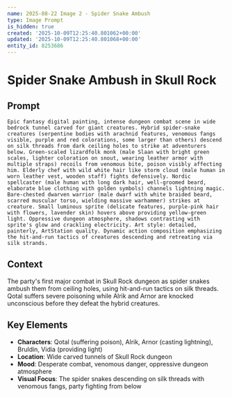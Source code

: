 ```yaml
---
name: 2025-08-22 Image 2 - Spider Snake Ambush
type: Image Prompt
is_hidden: true
created: '2025-10-09T12:25:40.801062+00:00'
updated: '2025-10-09T12:25:40.801068+00:00'
entity_id: 8253686
---
```


# Spider Snake Ambush in Skull Rock

## Prompt

```
Epic fantasy digital painting, intense dungeon combat scene in wide bedrock tunnel carved for giant creatures. Hybrid spider-snake creatures (serpentine bodies with arachnid features, venomous fangs visible, purple and red colorations, some larger than others) descend on silk threads from dark ceiling holes to strike at adventurers below. Green-scaled lizardfolk monk (male Slaan with bright green scales, lighter coloration on snout, wearing leather armor with multiple straps) recoils from venomous bite, poison visibly affecting him. Elderly chef with wild white hair like storm cloud (male human in worn leather vest, wooden staff) fights defensively. Nordic spellcaster (male human with long dark hair, well-groomed beard, elaborate blue clothing with golden symbols) channels lightning magic. Bare-chested dwarven warrior (male dwarf with white braided beard, scarred muscular torso, wielding massive warhammer) strikes at creature. Small luminous sprite (delicate features, purple-pink hair with flowers, lavender skin) hovers above providing yellow-green light. Oppressive dungeon atmosphere, shadows contrasting with sprite's glow and crackling electricity. Art style: detailed, painterly, ArtStation quality. Dynamic action composition emphasizing the hit-and-run tactics of creatures descending and retreating via silk strands.
```

## Context

The party's first major combat in Skull Rock dungeon as spider snakes ambush them from ceiling holes, using hit-and-run tactics on silk threads. Qotal suffers severe poisoning while Alrik and Arnor are knocked unconscious before they defeat the hybrid creatures.

## Key Elements

- **Characters**: Qotal (suffering poison), Alrik, Arnor (casting lightning), Bruldin, Vidia (providing light)
- **Location**: Wide carved tunnels of Skull Rock dungeon
- **Mood**: Desperate combat, venomous danger, oppressive dungeon atmosphere
- **Visual Focus**: The spider snakes descending on silk threads with venomous fangs, party fighting from below
